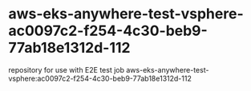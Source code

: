 # aws-eks-anywhere-test-vsphere-ac0097c2-f254-4c30-beb9-77ab18e1312d-112
repository for use with E2E test job aws-eks-anywhere-test-vsphere:ac0097c2-f254-4c30-beb9-77ab18e1312d-112
